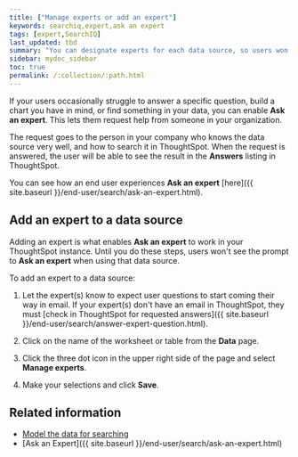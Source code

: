 ```yaml
---
title: ["Manage experts or add an expert"]
keywords: searchiq,expert,ask an expert
tags: [expert,SearchIQ]
last_updated: tbd
summary: "You can designate experts for each data source, so users won't get stuck if they need help."
sidebar: mydoc_sidebar
toc: true
permalink: /:collection/:path.html
---
```


If your users occasionally struggle to answer a specific question, build a chart you have in mind, or find something in your data, you can enable **Ask an expert**. This lets them request help from someone in your organization.

The request goes to the person in your company who knows the data source very well, and how to search it in ThoughtSpot. When the request is answered, the user will be able to see the result in the **Answers** listing in ThoughtSpot.

You can see how an end user experiences **Ask an expert** [here]({{ site.baseurl }}/end-user/search/ask-an-expert.html).

## Add an expert to a data source

Adding an expert is what enables **Ask an expert** to work in your ThoughtSpot instance. Until you do these steps, users won't see the prompt to **Ask an expert** when using that data source.

To add an expert to a data source:

1. Let the expert(s) know to expect user questions to start coming their way in email.
   If your expert(s) don't have an email in ThoughtSpot, they must [check in ThoughtSpot for requested answers]({{ site.baseurl }}/end-user/search/answer-expert-question.html).

2. Click on the name of the worksheet or table from the **Data** page.

3. Click the three dot icon in the upper right side of the page and select **Manage experts**.

4. Make your selections and click **Save**.

## Related information  

- [Model the data for searching](semantic-modeling.html#)
- [Ask an Expert]({{ site.baseurl }}/end-user/search/ask-an-expert.html)
